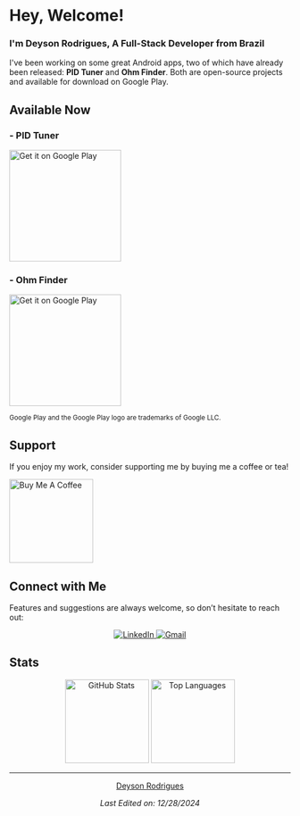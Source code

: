 <h1>Hey, Welcome!</h1>
<h3>I'm Deyson Rodrigues, A Full-Stack Developer from Brazil</h3>

<p>
  I've been working on some great Android apps, two of which have already been released: <strong>PID Tuner</strong> and <strong>Ohm Finder</strong>. Both are open-source projects and available for download on Google Play.
</p>

<div>
  <h2>Available Now</h2>
  <h3><strong>- PID Tuner</strong></h3>
  <a href="https://play.google.com/store/apps/details?id=rad.com.free.pidtuner&pcampaignid=web_share&pcampaignid=pcampaignidMKT-Other-global-all-co-prtnr-py-PartBadge-Mar2515-1" target="_blank">
    <img alt="Get it on Google Play" src="https://play.google.com/intl/en_us/badges/static/images/badges/en_badge_web_generic.png" style="width: 200px;"/>
  </a>
  
  <h3><strong>- Ohm Finder</strong></h3>
  <a href="https://play.google.com/store/apps/details?id=com.rad.resistorcolorcode&pcampaignid=web_share&pcampaignid=pcampaignidMKT-Other-global-all-co-prtnr-py-PartBadge-Mar2515-1" target="_blank">
    <img alt="Get it on Google Play" src="https://play.google.com/intl/en_us/badges/static/images/badges/en_badge_web_generic.png" style="width: 200px;"/>
  </a>
</div>

<p><small>Google Play and the Google Play logo are trademarks of Google LLC.</small></p>

<h2>Support</h2>
<p>
  If you enjoy my work, consider supporting me by buying me a coffee or tea!
</p>
<a href="https://buymeacoffee.com/rad.dev" target="_blank">
  <img src="https://cdn.buymeacoffee.com/buttons/v2/default-red.png" alt="Buy Me A Coffee" width="150">
</a>

<h2>Connect with Me</h2>
<p>
  Features and suggestions are always welcome, so don’t hesitate to reach out:
</p>
<div align="center">
  <a href="https://br.linkedin.com/in/deyson-rodrigues" target="_blank">
    <img src="https://img.shields.io/badge/LinkedIn-0077B5?style=for-the-badge&logo=linkedin&logoColor=white" alt="LinkedIn">
  </a>
  <a href="mailto:rodriguessdeyson@gmail.com" target="_blank">
    <img src="https://img.shields.io/badge/Gmail-D14836?style=for-the-badge&logo=gmail&logoColor=white" alt="Gmail">
  </a>
</div>

<h2>Stats</h2>
<p align="center">
  <img height="150" src="https://github-readme-stats.vercel.app/api?username=rodriguessdeyson&theme=react&show_icons=true&include_all_commits=true" alt="GitHub Stats"/>
  <img height="150" src="https://github-readme-stats.vercel.app/api/top-langs/?username=rodriguessdeyson&theme=react&layout=compact" alt="Top Languages"/>
</p>

<hr>

<p align="center">
  <a href="https://github.com/rodriguessdeyson" target="_blank">Deyson Rodrigues</a>
</p>
<p align="center">
  <em>Last Edited on: 12/28/2024</em>
</p>
